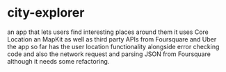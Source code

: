 # city-explorer
an app that lets users find interesting places around them
it uses Core Location an MapKit as well as third party APIs from Foursquare and Uber
the app so far has the user location functionality alongside error checking code and also the network request and parsing JSON from Foursquare although it needs some refactoring.  
